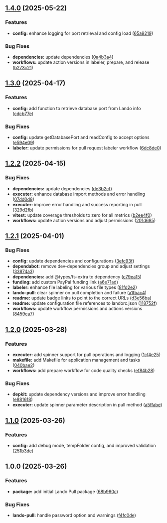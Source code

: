 ## [1.4.0](https://github.com/SP-Packages/lando-pull/compare/v1.3.0...v1.4.0) (2025-05-22)

### Features

* **config:** enhance logging for  port retrieval and config load ([65a9219](https://github.com/SP-Packages/lando-pull/commit/65a92197f748bf252510840a77b1d1dbcdcad657))

### Bug Fixes

* **dependencies:** update dependencies ([0a4b3a4](https://github.com/SP-Packages/lando-pull/commit/0a4b3a41d78de442354ed8b82423666df110cf22))
* **workflows:** update action versions in labeler, prepare, and release ([b273c21](https://github.com/SP-Packages/lando-pull/commit/b273c21a90a626cffb741b381fc8e73301ce33aa))

## [1.3.0](https://github.com/SP-Packages/lando-pull/compare/v1.2.2...v1.3.0) (2025-04-17)

### Features

* **config:** add function to retrieve database port from Lando info ([cdcb77e](https://github.com/SP-Packages/lando-pull/commit/cdcb77e1eaa13e0e1e8ecbf6c79c3dbf744ad0f0))

### Bug Fixes

* **config:** update getDatabasePort and readConfig to accept options ([e594e09](https://github.com/SP-Packages/lando-pull/commit/e594e09ec2065302071ead9786d55061c81bfd0d))
* **labeler:** update permissions for pull request labeler workflow ([6dc8de0](https://github.com/SP-Packages/lando-pull/commit/6dc8de0bf8a6b2f673f46e3cd70edaba5c9e523b))

## [1.2.2](https://github.com/SP-Packages/lando-pull/compare/v1.2.1...v1.2.2) (2025-04-15)

### Bug Fixes

* **dependencies:** update dependencies ([de3b2cf](https://github.com/SP-Packages/lando-pull/commit/de3b2cfb9415bd915ee0d57e9fffd55f79c65d95))
* **executer:** enhance database import methods and error handling ([07dd0d8](https://github.com/SP-Packages/lando-pull/commit/07dd0d8d6943f98e4e92dda9a20eccd76dea23bd))
* **executer:** improve error handling and success reporting in pull ([329d2fb](https://github.com/SP-Packages/lando-pull/commit/329d2fb8ecd98e4e57ff063b29d1ff9ca761b9b2))
* **vitest:** update coverage thresholds to zero for all metrics ([b2ee4f0](https://github.com/SP-Packages/lando-pull/commit/b2ee4f02d20ce953470c4f3355eb7a04fd5cd524))
* **workflows:** update action versions and adjust permissions ([201d685](https://github.com/SP-Packages/lando-pull/commit/201d685dd30547cff4ce3febd75b70489267bcef))

## [1.2.1](https://github.com/SP-Packages/lando-pull/compare/v1.2.0...v1.2.1) (2025-04-01)

### Bug Fixes

* **config:** update dependencies and configurations ([3efc93f](https://github.com/SP-Packages/lando-pull/commit/3efc93f16e82a0cc2af0820e2d727302ff613404))
* **dependabot:** remove dev-dependencies group and adjust settings ([33874a3](https://github.com/SP-Packages/lando-pull/commit/33874a31d8ef764d43256e692de535b716622f12))
* **dependencies:** add @types/fs-extra to dependency ([c79ea15](https://github.com/SP-Packages/lando-pull/commit/c79ea15a2bb78f8c7346e5da6dfd5f12b50ed00c))
* **funding:** add custom PayPal funding link ([a6e71ad](https://github.com/SP-Packages/lando-pull/commit/a6e71ad96cbf140bb1796a0312261aa2f8fd8a3a))
* **labeler:** enhance file labeling for various file types ([81fd2e2](https://github.com/SP-Packages/lando-pull/commit/81fd2e2ba0cfc65fefe12162c19284a13e49922c))
* **lando-pull:** clear spinner on pull completion and failure ([a1fbac4](https://github.com/SP-Packages/lando-pull/commit/a1fbac477ad55f512bae5cba29df44fcd7a24432))
* **readme:** update badge links to point to the correct URLs ([d3e56ba](https://github.com/SP-Packages/lando-pull/commit/d3e56ba6b1434af33bb41a1821552f85a54de626))
* **readme:** update configuration file references to landorc.json ([118752f](https://github.com/SP-Packages/lando-pull/commit/118752f75e350b53fd78cce5cd3f2148e6dc3229))
* **workflows:** update workflow permissions and actions versions ([8459ea7](https://github.com/SP-Packages/lando-pull/commit/8459ea766e6764be7c899c20d1799142e4ef3bb2))

## [1.2.0](https://github.com/SP-Packages/lando-pull/compare/v1.1.0...v1.2.0) (2025-03-28)

### Features

* **executer:** add spinner support for pull operations and logging ([1cf4e25](https://github.com/SP-Packages/lando-pull/commit/1cf4e25370e3e2cd67c320be0ea9199cf3ab6f55))
* **makefile:** add Makefile for application management and tasks ([040bae2](https://github.com/SP-Packages/lando-pull/commit/040bae2b1cd0bb683db38d604775631244196571))
* **workflows:** add prepare workflow for code quality checks ([ef84b28](https://github.com/SP-Packages/lando-pull/commit/ef84b28ec895cf6ced0765d9b7215bd7b613b62e))

### Bug Fixes

* **depkit:** update dependency versions and improve error handling ([e881618](https://github.com/SP-Packages/lando-pull/commit/e8816180ba8e7e016f33635eb74643d357c2ee71))
* **executer:** update spinner parameter description in pull method ([a5ffabe](https://github.com/SP-Packages/lando-pull/commit/a5ffabec9670bdb5fe71338f0261c11d203ab849))

## [1.1.0](https://github.com/SP-Packages/lando-pull/compare/v1.0.0...v1.1.0) (2025-03-26)

### Features

* **config:** add debug mode, tempFolder config, and improved validation ([251b3de](https://github.com/SP-Packages/lando-pull/commit/251b3de61b31fd5a82db81eb7eb90cb89ca6cd34))

## 1.0.0 (2025-03-26)

### Features

* **package:** add initial Lando Pull package ([68b960c](https://github.com/SP-Packages/lando-pull/commit/68b960cb049f4f9932dac7541c8fd953d63de896))

### Bug Fixes

* **lando-pull:** handle password option and warnings ([f4fc0de](https://github.com/SP-Packages/lando-pull/commit/f4fc0de65ee2fe3cc3b95844641127c2aaeaa7bd))
